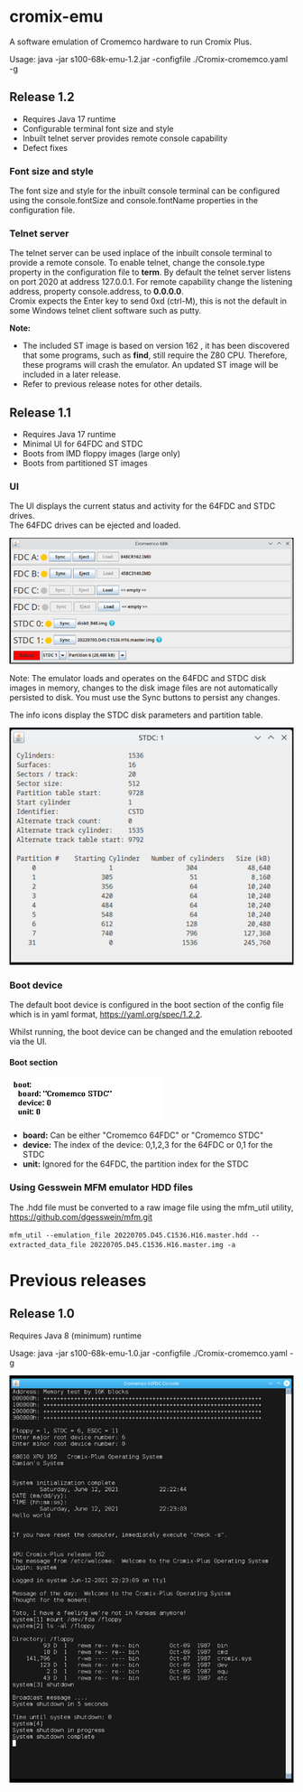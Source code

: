 # cromix-emu

A software emulation of Cromemco hardware to run Cromix Plus.

Usage: java -jar s100-68k-emu-1.2.jar -configfile ./Cromix-cromemco.yaml -g

## Release 1.2
* Requires Java 17 runtime
* Configurable terminal font size and style
* Inbuilt telnet server provides remote console capability
* Defect fixes

### Font size and style
The font size and style for the inbuilt console terminal can be configured using the console.fontSize and console.fontName properties in the configuration file.

### Telnet server
The telnet server can be used inplace of the inbuilt console terminal to provide a remote console.  To enable telnet, change the console.type property in the configuration file to **term**.  By default the telnet server listens on port 2020 at address 127.0.0.1.  For remote capability change the listening address, property console.address, to **0.0.0.0**.  
Cromix expects the Enter key to send 0xd (ctrl-M), this is not the default in some Windows telnet client software such as putty.

**Note:** 
* The included ST image is based on version 162 , it has been discovered that some programs, such as **find**, still require the Z80 CPU.  Therefore, these programs will crash the emulator.  An updated ST image will be included in a later release.
* Refer to previous release notes for other details.

## Release 1.1
* Requires Java 17 runtime
* Minimal UI for 64FDC and STDC
* Boots from IMD floppy images (large only)
* Boots from partitioned ST images

### UI
The UI displays the current status and activity for the 64FDC and STDC drives.  
The 64FDC drives can be ejected and loaded.

![UI Image](emu-ui.png)

Note: The emulator loads and operates on the 64FDC and STDC disk images in memory, changes to the disk image files are not automatically persisted to disk.  You must use the Sync buttons to persist any changes.

The info icons display the STDC disk parameters and partition table.

![UI Image](emu-ui-info.png)

### Boot device

The default boot device is configured in the boot section of the config file which is in yaml format, https://yaml.org/spec/1.2.2.

Whilst running, the boot device can be changed and the emulation rebooted via the UI.

#### Boot section
![Boot Image](emu-ui-boot.png)

* **board:** Can be either "Cromemco 64FDC" or "Cromemco STDC"
* **device:** The index of the device: 0,1,2,3 for the 64FDC or 0,1 for the STDC
* **unit:** Ignored for the 64FDC, the partition index for the STDC

### Using Gesswein MFM emulator HDD files
The .hdd file must be converted to a raw image file using the mfm_util utility, https://github.com/dgesswein/mfm.git

`mfm_util --emulation_file 20220705.D45.C1536.H16.master.hdd --extracted_data_file 20220705.D45.C1536.H16.master.img -a`

# Previous releases
## Release 1.0

Requires Java 8 (minimum) runtime

Usage: java -jar s100-68k-emu-1.0.jar -configfile ./Cromix-cromemco.yaml -g

![Boot Image](emu-boot.png)
